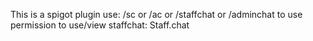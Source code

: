 This is a spigot plugin
use: /sc or /ac or /staffchat or /adminchat to use
permission to use/view staffchat: Staff.chat
